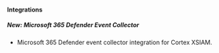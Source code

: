 
#### Integrations
##### New: **Microsoft 365 Defender Event Collector**
- Microsoft 365 Defender event collector integration for Cortex XSIAM.
